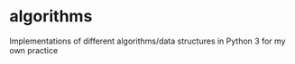 # algorithms
Implementations of different algorithms/data structures in Python 3 for my own practice
